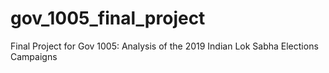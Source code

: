 # gov_1005_final_project
Final Project for Gov 1005: Analysis of the 2019 Indian Lok Sabha Elections Campaigns
